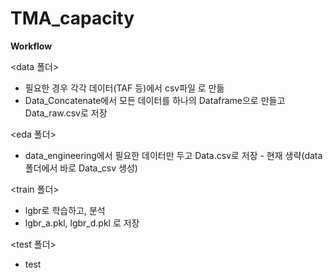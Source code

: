 # TMA_capacity

<b> Workflow </b>
<br>


<data 폴더>
* 필요한 경우 각각 데이터(TAF 등)에서 csv파일 로 만듦
* Data_Concatenate에서 모든 데이터를 하나의 Dataframe으로 만들고 Data_raw.csv로 저장

<eda 폴더>
* data_engineering에서 필요한 데이터만 두고 Data.csv로 저장 - 현재 생략(data폴더에서 바로 Data_csv 생성)

<train 폴더>
* lgbr로 학습하고, 분석
* lgbr_a.pkl, lgbr_d.pkl 로 저장

<test 폴더>
* test
